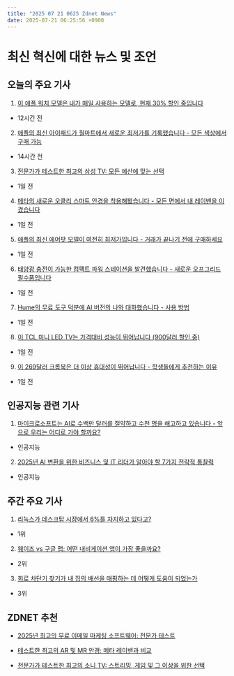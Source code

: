```yaml
---
title: "2025 07 21 0625 Zdnet News"
date: 2025-07-21 06:25:56 +0900
---
```


# 최신 혁신에 대한 뉴스 및 조언
## 오늘의 주요 기사 

1. [이 애플 워치 모델은 내가 매일 사용하는 모델로, 현재 30% 할인 중입니다](https://www.zdnet.com/article/this-apple-watch-model-is-my-favorite-and-i-use-it-daily-right-now-its-over-30-off/)
- 12시간 전 

2. [애플의 최신 아이패드가 월마트에서 새로운 최저가를 기록했습니다 - 모든 색상에서 구매 가능](https://www.zdnet.com/article/apples-latest-ipad-hit-a-new-low-price-at-walmart-and-its-available-in-every-color/) 
- 14시간 전 

3. [전문가가 테스트한 최고의 삼성 TV: 모든 예산에 맞는 선택](https://www.zdnet.com/home-and-office/home-entertainment/best-samsung-tv/) 
- 1일 전 

4. [메타의 새로운 오클리 스마트 안경을 착용해봤습니다 - 모든 면에서 내 레이밴을 이겼습니다](https://www.zdnet.com/article/i-took-a-walk-with-metas-new-oakley-smart-glasses-they-beat-my-ray-bans-in-every-way/) 
- 1일 전 

5. [애플의 최신 에어팟 모델이 여전히 최저가입니다 - 거래가 끝나기 전에 구매하세요](https://www.zdnet.com/article/apples-latest-airpods-models-are-still-at-their-lowest-price-ever-get-them-while-the-deal-lasts/) 
- 1일 전 

6. [태양광 충전이 가능한 컴팩트 파워 스테이션을 발견했습니다 - 새로운 오프그리드 필수품입니다](https://www.zdnet.com/article/i-found-a-compact-power-station-with-solar-charging-and-its-a-new-off-grid-essential/) 
- 1일 전 

7. [Hume의 무료 도구 덕분에 AI 버전의 나와 대화했습니다 - 사용 방법](https://www.zdnet.com/article/i-spoke-with-an-ai-version-of-myself-thanks-to-humes-free-tool-how-to-try-it/) 
- 1일 전 

8. [이 TCL 미니 LED TV는 가격대비 성능이 뛰어납니다 (900달러 할인 중)](https://www.zdnet.com/article/this-tcl-mini-led-tv-hits-above-its-price-point-and-its-900-off/) 
- 1일 전 

9. [이 269달러 크롬북은 더 이상 휴대성이 뛰어납니다 - 학생들에게 추천하는 이유](https://www.zdnet.com/article/this-269-chromebook-couldnt-be-more-portable-heres-why-its-my-pick-for-students/) 
- 1일 전

## 인공지능 관련 기사 

1. [마이크로소프트는 AI로 수백만 달러를 절약하고 수천 명을 해고하고 있습니다 - 앞으로 우리는 어디로 가야 할까요?](https://www.zdnet.com/article/microsoft-is-saving-millions-with-ai-and-laying-off-thousands-where-do-we-go-from-here/)
- 인공지능 

2. [2025년 AI 변환을 위한 비즈니스 및 IT 리더가 알아야 할 7가지 전략적 통찰력](https://www.zdnet.com/article/7-strategic-insights-business-and-it-leaders-need-for-ai-transformation-in-2025/) 
- 인공지능

## 주간 주요 기사 

1. [리눅스가 데스크탑 시장에서 6%를 차지하고 있다고?](https://www.zdnet.com/article/linux-has-over-6-of-the-desktop-market-yes-you-read-that-right-heres-how/)
- 1위 

2. [웨이즈 vs 구글 맵: 어떤 내비게이션 앱이 가장 좋을까요?](https://www.zdnet.com/article/waze-vs-google-maps-which-navigation-app-is-best/) 
- 2위 

3. [회로 차단기 찾기가 내 집의 배선을 매핑하는 데 어떻게 도움이 되었는가](https://www.zdnet.com/article/how-a-circuit-breaker-finder-helped-me-map-my-homes-wiring-and-why-that-matters/) 
- 3위

## ZDNET 추천 

- [2025년 최고의 무료 이메일 마케팅 소프트웨어: 전문가 테스트](https://www.zdnet.com/article/best-free-email-marketing-software/)

- [테스트한 최고의 AR 및 MR 안경: 메타 레이밴과 비교](https://www.zdnet.com/article/best-ar-and-mr-glasses/) 
- [전문가가 테스트한 최고의 소니 TV: 스트리밍, 게임 및 그 이상을 위한 선택](https://www.zdnet.com/home-and-office/home-entertainment/best-sony-tv/)